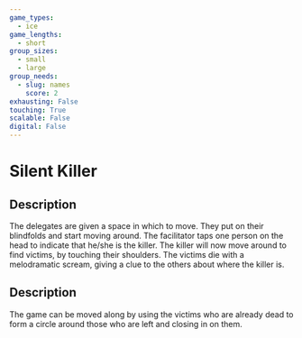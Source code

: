 ```yaml
---
game_types:
  - ice
game_lengths:
  - short
group_sizes:
  - small
  - large
group_needs:
  - slug: names
    score: 2
exhausting: False
touching: True
scalable: False
digital: False
---
```

# Silent Killer

## Description
The delegates are given a space in which to move. They put on their blindfolds and start moving around. The facilitator taps one person on the head to indicate that he/she is the killer. The killer will now move around to find victims, by touching their shoulders. The victims die with a melodramatic scream, giving a clue to the others about where the killer is.

## Description
The game can be moved along by using the victims who are already dead to form a circle around those who are left and closing in on them.
